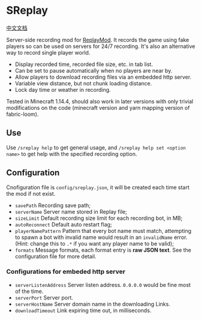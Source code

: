 # SReplay

[中文文档](README_zh.md)

Server-side recording mod for [ReplayMod](https://github.com/ReplayMod/ReplayMod). It records the game using fake players so can be used on servers for 24/7 recording. It's also an alternative way to record single player world.

* Display recorded time, recorded file size, etc. in tab list.
* Can be set to pause automatically when no players are near by.
* Allow players to download recording files via an embedded http server.
* Variable view distance, but not chunk loading distance.
* Lock day time or weather in recording.

Tested in Minecraft 1.14.4, should also work in later versions with only trivial modifications on the code (minecraft version and yarn mapping version of fabric-loom).

## Use
Use `/sreplay help` to get general usage, and `/sreplay help set <option name>` to get help with the specified recording option.

## Configuration
Cnofiguration file is `config/sreplay.json`, it will be created each time start the mod if not exist.

* `savePath` Recording save path;
* `serverName` Server name stored in Replay file;
* `sizeLimit` Default recording size limit for each recording bot, in MB;
* `autoReconnect` Default auto restart flag;
* `playerNamePattern` Pattern that every bot name must match, attempting to spawn a bot with invalid name would result in an `invalidName` error. (Hint: change this to `.*` if you want any player name to be valid);
* `formats` Message formats, each format entry is **raw JSON text**. See the configuration file for more detail.
### Configurations for embeded http server
* `serverListenAddress` Server listen address. `0.0.0.0` would be fine most of the time.
* `serverPort` Server port.
* `serverHostName` Server domain name in the downloading Links.
* `downloadTimeout` Link expiring time out, in milliseconds.
